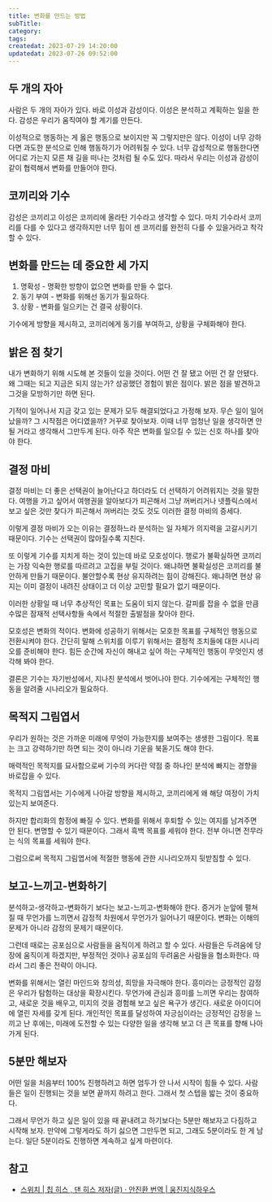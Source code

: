 ```yaml
---
title: 변화를 만드는 방법
subTitle:
category:
tags:
createdat: 2023-07-29 14:20:00
updatedat: 2023-07-26 09:52:00
---
```


## 두 개의 자아

사람은 두 개의 자아가 있다. 바로 이성과 감성이다. 이성은 분석하고 계획하는 일을
한다. 감성은 우리가 움직여야 할 계기를 만든다.  

이성적으로 행동하는 게 옳은 행동으로 보이지만 꼭 그렇지만은 않다. 이성이 너무
강하다면 과도한 분석으로 인해 행동하기가 어려워질 수 있다. 너무 감성적으로
행동한다면 어디로 가는지 모른 채 길을 떠나는 것처럼 될 수도 있다. 따라서 우리는 이성과 감성이 같이 협력해서 변화를 만들어야 한다.

## 코끼리와 기수

감성은 코끼리고 이성은 코끼리에 올라탄 기수라고 생각할 수 있다. 마치 기수라서
코끼리를 다를 수 있다고 생각하지만 너무 힘이 센 코끼리를 완전히 다를 수
있을거라고 착각할 수 있다.

## 변화를 만드는 데 중요한 세 가지

1. 명확성 - 명확한 방향이 없으면 변화를 만들 수 없다.
2. 동기 부여 - 변화를 위해선 동기가 필요하다.
3. 상황 - 변화를 일으키는 건 결국 상황이다.

기수에게 방향을 제시하고, 코끼리에게 동기를 부여하고, 상황을 구체화해야 한다.

## 밝은 점 찾기

내가 변화하기 위해 시도해 본 것들이 있을 것이다. 어떤 건 잘 됐고 어떤 건 잘 안됐다. 왜 그때는 되고 지금은 되지 않는가? 성공했던 경험이 밝은 점이다. 밝은
점을 발견하고 그것을 모방하기만 하면 된다.  

기적이 일어나서 지금 갖고 있는 문제가 모두 해결되었다고 가정해 보자. 무슨 일이
일어났을까? 그 시작점은 어디였을까? 거꾸로 찾아보자. 이때 너무 엄청난 일을
생각하면 안 될 거라고 생각해서 그만두게 된다. 아주 작은 변화를 일으킬 수 있는 신호
하나를 찾아야 한다.

## 결정 마비

결정 마비는 더 좋은 선택권이 늘어난다고 하더라도 더 선택하기 어려워지는 것을
말한다. 여행을 가고 싶어서 여행권을 알아보다가 피곤해서 그냥 꺼버리거나
넷플릭스에서 보고 싶은 것만 찾다가 피곤해서 꺼버리는 것도 것도 이러한 결정
마비의 증세다.  

이렇게 결정 마비가 오는 이유는 결정하느라 분석하는 일 자체가 의지력을 고갈시키기
때문이다. 기수는 선택권이 많아질수록 지친다.  

또 이렇게 기수를 지치게 하는 것이 있는데 바로 모호성이다. 행로가 불확실하면
코끼리는 가장 익숙한 행로를 따르려고 고집을 부릴 것이다. 왜냐하면 불확실성은
코끼리를 불안하게 만들기 때문이다. 불안할수록 현상 유지하려는 힘이 강해진다.
왜냐하면 현상 유지는 이미 결정이 내려진 상태이고 더 이상 고민할 필요가 없기
때문이다.  

이러한 상황일 때 너무 추상적인 목표는 도움이 되지 않는다. 갈피를 잡을 수 없을
만큼 수많은 잠재적 선택사항들 속에서 적절한 출발점을 찾아야 한다.  

모호성은 변화의 적이다. 변화에 성공하기 위해서는 모호한 목표를 구체적인 행동으로
전환시켜야 한다. 간단히 말해 스위치를 이루기 위해서는 결정적 조치들에 대한
시나리오를 준비해야 한다. 힘든 순간에 자신이 해내고 싶어 하는 구체적인 행동이
무엇인지 생각해 봐야 한다.  

결론은 기수는 자기반성에서, 지나친 분석에서 벗어나야 한다. 기수에게는 구체적인
행동을 알려줄 시나리오가 필요하다.

## 목적지 그림엽서

우리가 원하는 것은 가까운 미래에 무엇이 가능한지를 보여주는 생생한 그림이다.
목표는 크고 강력하기만 하면 되는 것이 아니라 기운을 북돋기도 해야 한다.  

매력적인 목적지를 묘사함으로써 기수의 커다란 약점 중 하나인 분석에 빠지는 경향을
바로잡을 수 있다.  

목적지 그림엽서는 기수에게 나아갈 방향을 제시하고, 코끼리에게 왜 해당 여정이
가치 있는지 보여준다.  

하지만 합리화의 함정에 빠질 수 있다. 변화를 위해서 후퇴할 수 있는 여지를
남겨주면 안 된다. 변명할 수 있기 때문이다. 그래서 흑백 목표를 세워야 한다. 전부
아니면 전무라는 식의 목표를 세워야 한다.  

그럼으로써 목적지 그림엽서에 적절한 행동에 관한 시나리오까지 뒷받침할 수 있다.

## 보고-느끼고-변화하기

분석하고-생각하고-변화하기 보다는 보고-느끼고-변화해야 한다. 증거가 눈앞에
펼쳐질 때 무언가를 느끼면서 감정적 차원에서 무언가가 일어나기 때문이다. 변화는
이해의 문제가 아니라 감정의 문제기 때문이다.  

그런데 때로는 공포심으로 사람들을 움직이게 하려고 할 수 있다. 사람들은 두려움에
당장에 움직이게 하겠지만, 부정적인 것이나 공포심의 두려움은 사람들을 협소화한다.
따라서 그리 좋은 전략이 아니다.  

변화를 위해서는 열린 마인드와 창의성, 희망을 자극해야 한다. 흥미라는 긍정적인
감정은 우리가 탐험하는 대상을 확장시킨다. 무언가에 관심과 흥미를 느끼면 우리는
참여하고, 새로운 것을 배우고, 미지의 것을 경험해 보고 싶은 욕구가 생긴다. 새로운
아이디어에 열린 자세를 갖게 된다. 개인적인 목표를 달성하여 자긍심이라는 긍정적인
감정을 느끼고 난 후에는, 미래에 도전할 수 있는 다양한 일을 생각해 보고 더 큰
목표를 향해 나아가게 된다.

## 5분만 해보자

어떤 일을 처음부터 100% 진행하려고 하면 엄두가 안 나서 시작이 힘들 수 있다.
사람들은 일이 진행되는 것을 보면 끝까지 하려고 한다. 그래서 첫 스텝을 밟는 것이
중요하다.  

그래서 무언가 하고 싶은 일이 있을 때 끝내려고 하기보다는 5분만
해보자고 다짐하고 시작해 보자. 만약에 그렇게라도 하기 싫으면 그만두면 되고,
그래도 5분이라도 한 게 남는다. 일단 5분이라도 진행하면 계속하고 싶게 마련이다.

## 참고

- [스위치 \| 칩 히스 , 댄 히스 저자(글) · 안진환 번역 \| 웅진지식하우스](https://product.kyobobook.co.kr/detail/S000000404550)
